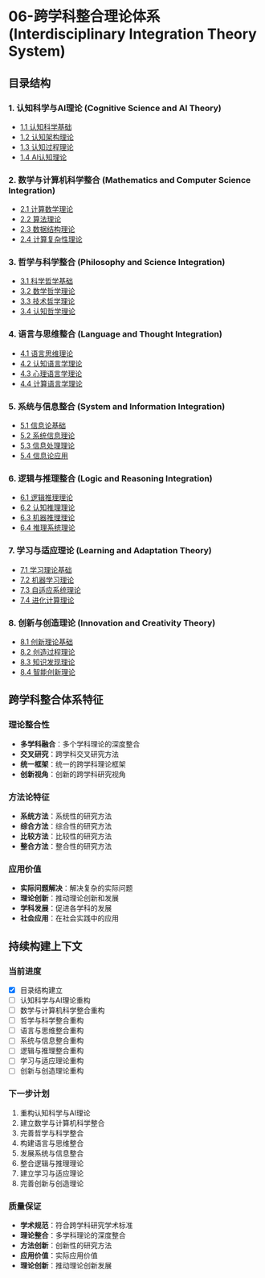 # 06-跨学科整合理论体系 (Interdisciplinary Integration Theory System)

## 目录结构

### 1. 认知科学与AI理论 (Cognitive Science and AI Theory)

- [1.1 认知科学基础](./01-01-认知科学基础.md)
- [1.2 认知架构理论](./01-02-认知架构理论.md)
- [1.3 认知过程理论](./01-03-认知过程理论.md)
- [1.4 AI认知理论](./01-04-AI认知理论.md)

### 2. 数学与计算机科学整合 (Mathematics and Computer Science Integration)

- [2.1 计算数学理论](./02-01-计算数学理论.md)
- [2.2 算法理论](./02-02-算法理论.md)
- [2.3 数据结构理论](./02-03-数据结构理论.md)
- [2.4 计算复杂性理论](./02-04-计算复杂性理论.md)

### 3. 哲学与科学整合 (Philosophy and Science Integration)

- [3.1 科学哲学基础](./03-01-科学哲学基础.md)
- [3.2 数学哲学理论](./03-02-数学哲学理论.md)
- [3.3 技术哲学理论](./03-03-技术哲学理论.md)
- [3.4 认知哲学理论](./03-04-认知哲学理论.md)

### 4. 语言与思维整合 (Language and Thought Integration)

- [4.1 语言思维理论](./04-01-语言思维理论.md)
- [4.2 认知语言学理论](./04-02-认知语言学理论.md)
- [4.3 心理语言学理论](./04-03-心理语言学理论.md)
- [4.4 计算语言学理论](./04-04-计算语言学理论.md)

### 5. 系统与信息整合 (System and Information Integration)

- [5.1 信息论基础](./05-01-信息论基础.md)
- [5.2 系统信息理论](./05-02-系统信息理论.md)
- [5.3 信息处理理论](./05-03-信息处理理论.md)
- [5.4 信息论应用](./05-04-信息论应用.md)

### 6. 逻辑与推理整合 (Logic and Reasoning Integration)

- [6.1 逻辑推理理论](./06-01-逻辑推理理论.md)
- [6.2 认知推理理论](./06-02-认知推理理论.md)
- [6.3 机器推理理论](./06-03-机器推理理论.md)
- [6.4 推理系统理论](./06-04-推理系统理论.md)

### 7. 学习与适应理论 (Learning and Adaptation Theory)

- [7.1 学习理论基础](./07-01-学习理论基础.md)
- [7.2 机器学习理论](./07-02-机器学习理论.md)
- [7.3 自适应系统理论](./07-03-自适应系统理论.md)
- [7.4 进化计算理论](./07-04-进化计算理论.md)

### 8. 创新与创造理论 (Innovation and Creativity Theory)

- [8.1 创新理论基础](./08-01-创新理论基础.md)
- [8.2 创造过程理论](./08-02-创造过程理论.md)
- [8.3 知识发现理论](./08-03-知识发现理论.md)
- [8.4 智能创新理论](./08-04-智能创新理论.md)

## 跨学科整合体系特征

### 理论整合性

- **多学科融合**：多个学科理论的深度整合
- **交叉研究**：跨学科交叉研究方法
- **统一框架**：统一的跨学科理论框架
- **创新视角**：创新的跨学科研究视角

### 方法论特征

- **系统方法**：系统性的研究方法
- **综合方法**：综合性的研究方法
- **比较方法**：比较性的研究方法
- **整合方法**：整合性的研究方法

### 应用价值

- **实际问题解决**：解决复杂的实际问题
- **理论创新**：推动理论创新和发展
- **学科发展**：促进各学科的发展
- **社会应用**：在社会实践中的应用

## 持续构建上下文

### 当前进度

- [x] 目录结构建立
- [ ] 认知科学与AI理论重构
- [ ] 数学与计算机科学整合重构
- [ ] 哲学与科学整合重构
- [ ] 语言与思维整合重构
- [ ] 系统与信息整合重构
- [ ] 逻辑与推理整合重构
- [ ] 学习与适应理论重构
- [ ] 创新与创造理论重构

### 下一步计划

1. 重构认知科学与AI理论
2. 建立数学与计算机科学整合
3. 完善哲学与科学整合
4. 构建语言与思维整合
5. 发展系统与信息整合
6. 整合逻辑与推理理论
7. 建立学习与适应理论
8. 完善创新与创造理论

### 质量保证

- **学术规范**：符合跨学科研究学术标准
- **理论整合**：多学科理论的深度整合
- **方法创新**：创新性的研究方法
- **应用价值**：实际应用价值
- **理论创新**：推动理论创新发展
